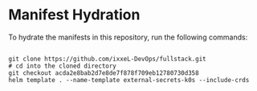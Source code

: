 
# Manifest Hydration

To hydrate the manifests in this repository, run the following commands:

```shell

git clone https://github.com/ixxeL-DevOps/fullstack.git
# cd into the cloned directory
git checkout acda2e8bab2d7e8de7f878f709eb12780730d358
helm template . --name-template external-secrets-k0s --include-crds
```